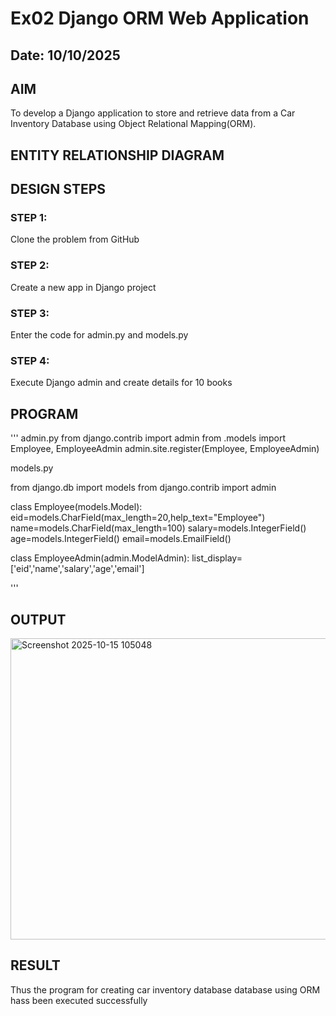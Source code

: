# Ex02 Django ORM Web Application
## Date: 10/10/2025

## AIM
To develop a Django application to store and retrieve data from a Car Inventory Database using Object Relational Mapping(ORM).

## ENTITY RELATIONSHIP DIAGRAM



## DESIGN STEPS

### STEP 1:
Clone the problem from GitHub

### STEP 2:
Create a new app in Django project

### STEP 3:
Enter the code for admin.py and models.py

### STEP 4:
Execute Django admin and create details for 10 books

## PROGRAM
'''
admin.py
from django.contrib import admin
from .models import Employee, EmployeeAdmin
admin.site.register(Employee, EmployeeAdmin)

models.py

from django.db import models
from django.contrib import admin

class Employee(models.Model):
    eid=models.CharField(max_length=20,help_text="Employee")
    name=models.CharField(max_length=100)
    salary=models.IntegerField()
    age=models.IntegerField()
    email=models.EmailField()

class EmployeeAdmin(admin.ModelAdmin):
    list_display=['eid','name','salary','age','email']

'''  


## OUTPUT
<img width="1004" height="482" alt="Screenshot 2025-10-15 105048" src="https://github.com/user-attachments/assets/8ea64955-e67d-4692-80f5-027bcc6310dd" />


## RESULT
Thus the program for creating car inventory database database using ORM hass been executed successfully
